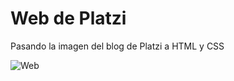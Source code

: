 # Web de Platzi
Pasando la imagen del blog de Platzi a HTML y CSS

![Web](https://aaronespasa.github.io/web-platzi/)
